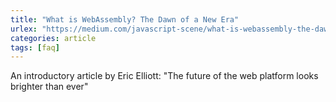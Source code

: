 ```yaml
---
title: "What is WebAssembly? The Dawn of a New Era"
urlex: "https://medium.com/javascript-scene/what-is-webassembly-the-dawn-of-a-new-era-61256ec5a8f6"
categories: article
tags: [faq]
---
```

An introductory article by Eric Elliott: "The future of the web platform looks brighter than ever"
